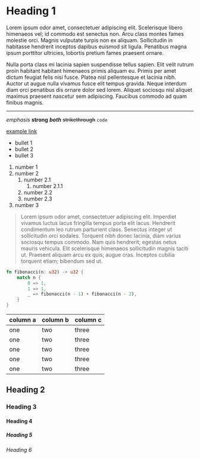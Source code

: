 # Heading 1

Lorem ipsum odor amet, consectetuer adipiscing elit. Scelerisque libero
himenaeos vel; id commodo est senectus non. Arcu class montes fames molestie
orci. Magnis vulputate turpis non ex aliquam. Sollicitudin in habitasse
hendrerit inceptos dapibus euismod sit ligula. Penatibus magna ipsum porttitor
ultricies, lobortis pretium fames praesent ornare.

Nulla porta class mi lacinia sapien suspendisse tellus sapien. Elit velit
rutrum proin habitant habitant himenaeos primis aliquam eu. Primis per amet
dictum feugiat felis nisi fusce. Platea nisl pellentesque et lacinia nibh.
Auctor ut augue nulla vivamus fusce elit tempus gravida. Neque interdum diam
orci penatibus dis ornare dolor sed lorem. Aliquet sociosqu nisl aliquet
maximus praesent nascetur sem adipiscing. Faucibus commodo ad quam finibus
magnis.

---

*emphasis* **strong** ***both*** ~~strikethrough~~ `code`

[example link](https://example.com)

- bullet 1
- bullet 2
- bullet 3

1. number 1
2. number 2
    1. number 2.1
        1. number 2.1.1
    2. number 2.2
    3. number 2.3
3. number 3

> Lorem ipsum odor amet, consectetuer adipiscing elit. Imperdiet vivamus luctus
> lacus fringilla tempus porta elit lacus. Hendrerit condimentum leo rutrum
> parturient class. Senectus integer ut sollicitudin orci sodales. Torquent
> nibh donec lacinia, diam varius sociosqu tempus commodo. Nam quis hendrerit;
> egestas netus mauris vehicula. Elit scelerisque himenaeos sollicitudin magnis
> taciti ut. Praesent aliquam arcu ex quis; augue cras. Inceptos cubilia
> torquent etiam; bibendum sed ut.

```rust
fn fibonacci(n: u32) -> u32 {
    match n {
        0 => 1,
        1 => 1,
        _ => fibonacci(n - 1) + fibonacci(n - 2),
    }
}
```

| column a | column b | column c |
| --- | --- | --- |
| one | two | three |
| one | two | three |
| one | two | three |
| one | two | three |
| one | two | three |

## Heading 2

### Heading 3

#### Heading 4

##### Heading 5

###### Heading 6
